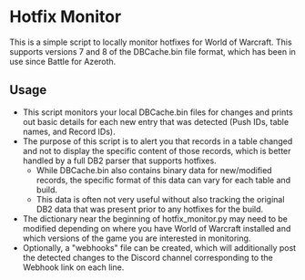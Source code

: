 # Hotfix Monitor
This is a simple script to locally monitor hotfixes for World of Warcraft. This supports versions 7 and 8 of the DBCache.bin file format, which has been in use since Battle for Azeroth.

## Usage
- This script monitors your local DBCache.bin files for changes and prints out basic details for each new entry that was detected (Push IDs, table names, and Record IDs).
- The purpose of this script is to alert you that records in a table changed and not to display the specific content of those records, which is better handled by a full DB2 parser that supports hotfixes.
  - While DBCache.bin also contains binary data for new/modified records, the specific format of this data can vary for each table and build.
  - This data is often not very useful without also tracking the original DB2 data that was present prior to any hotfixes for the build.
- The dictionary near the beginning of hotfix_monitor.py may need to be modified depending on where you have World of Warcraft installed and which versions of the game you are interested in monitoring.
- Optionally, a "webhooks" file can be created, which will additionally post the detected changes to the Discord channel corresponding to the Webhook link on each line.

